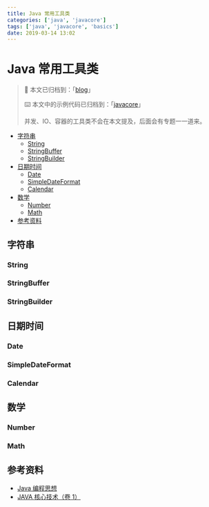 ```yaml
---
title: Java 常用工具类
categories: ['java', 'javacore']
tags: ['java', 'javacore', 'basics']
date: 2019-03-14 13:02
---
```


# Java 常用工具类

> :notebook: 本文已归档到：「[blog](https://github.com/dunwu/blog)」
>
> :keyboard: 本文中的示例代码已归档到：「[javacore](https://github.com/dunwu/javacore/tree/master/codes/basics/src/main/java/io/github/dunwu/javacore/tool)」
>
> 并发、IO、容器的工具类不会在本文提及，后面会有专题一一道来。

<!-- TOC depthFrom:2 depthTo:3 -->

- [字符串](#字符串)
    - [String](#string)
    - [StringBuffer](#stringbuffer)
    - [StringBuilder](#stringbuilder)
- [日期时间](#日期时间)
    - [Date](#date)
    - [SimpleDateFormat](#simpledateformat)
    - [Calendar](#calendar)
- [数学](#数学)
    - [Number](#number)
    - [Math](#math)
- [参考资料](#参考资料)

<!-- /TOC -->

## 字符串

### String

### StringBuffer

### StringBuilder

## 日期时间

### Date

### SimpleDateFormat

### Calendar

## 数学

### Number

### Math

## 参考资料

- [Java 编程思想](https://book.douban.com/subject/2130190/)
- [JAVA 核心技术（卷 1）](https://book.douban.com/subject/3146174/)
